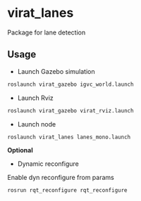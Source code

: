 # virat_lanes

Package for lane detection

## Usage

* Launch Gazebo simulation

```bash
roslaunch virat_gazebo igvc_world.launch
```

* Launch Rviz

```bash
roslaunch virat_gazebo virat_rviz.launch
```

* Launch node

```bash
roslaunch virat_lanes lanes_mono.launch
```

**Optional**

* Dynamic reconfigure

Enable dyn reconfigure from params
```bash
rosrun rqt_reconfigure rqt_reconfigure
```
